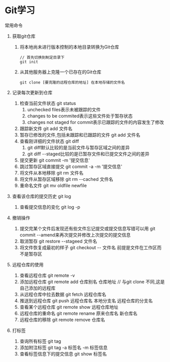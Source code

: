 # Git学习

常用命令

1. 获取git仓库

   1. 将本地尚未进行版本控制的本地目录转换为Git仓库

      ```git
      // 首先切换到制定目录下
      git init
      
      ```

   2. 从其他服务器上克隆一个已存在的Git仓库

      ```
      git clone [要克隆的远程仓库的地址] 在本地存储的文件名
      ```

2. 记录每次更新到仓库

   1. 检查当前文件状态 git status
      1. unchecked files表示未被跟踪的文件
      2. changes to be commited表示这些文件处于暂存状态
      3. changes not staged for commit表示已跟踪的文件的内容发生了修改
   2. 跟踪新文件 git add 文件名
   3. 暂存已修改的文件,包括未跟踪和已跟踪的文件 git add 文件名
   4. 查看刚详细的文件状态 git diff
      1. git diff默认比较的是当前文件与暂存区域之间的差异
      2. git diff --staged比较的是已暂存文件和已提交文件之间的差异
   5. 提交更新 git commit -m '提交信息'
   6. 跳过暂存区域直接提交 git commit -a -m '提交信息'
   7. 将文件从本地移除 git rm 文件名
   8. 将文件从暂存区域移除 git rm --cached 文件名
   9. 重命名文件 git mv oldfile newfile

3. 查看该仓库的提交历史 git log

   1. 查看提交信息的变化 git log -p

4. 撤销操作

   1. 提交完某个文件后发现还有些文件忘记提交或提交信息写错可以用 git commit --amend来再次提交并修改上次提交的提交信息
   2. 取消暂存 git restore --stageed 文件名
   3. 将文件恢复成最初的样子 git checkout -- 文件名             前提是文件在工作区而不是暂存区

5. 远程仓库的使用

   1. 查看远程仓库 git remote -v
   2. 添加远程仓库 git remote add 仓库别名 仓库地址       // 与git clone 不同,这是自己添加的远程库
   3. 从远程仓库中拉去数据 git fetch 远程仓库名
   4. 推送到远程仓库 git push 远程仓库名 本地分支名 远程仓库的分支名
   5. 查看某个远程仓库 git remote show 远程仓库地址
   6. 远程仓库的重命名 git remote rename 原来仓库名 新仓库名
   7. 远程仓库的移除 git remote remove 仓库名

6. 打标签

   1. 查询所有标签  git tag
   2. 添加附注标签 git tag -a 标签名 -m 标签信息
   3. 查看标签信息下的提交信息 git show 标签名